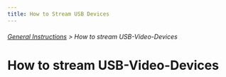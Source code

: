 ```yaml
---
title: How to Stream USB Devices
---
```

###### [General Instructions](../restreamer/wiki/general_instructions_en.html) > How to stream USB-Video-Devices

# How to stream USB-Video-Devices

